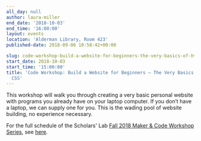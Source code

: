 ```yaml
---
all_day: null
author: laura-miller
end_date: '2018-10-03'
end_time: '16:00:00'
layout: events
location: 'Alderman Library, Room 423'
published-date: 2018-09-06 10:58:42+00:00

slug: code-workshop-build-a-website-for-beginners-the-very-basics-of-html-and-css
start_date: 2018-10-03
start_time: '15:00:00'
title: 'Code Workshop: Build a Website for Beginners – The Very Basics of HTML and
  CSS'
---
```


This workshop will walk you through creating a very basic personal website with programs you already have on your laptop computer. If you don’t have a laptop, we can supply one for you. This is the wading pool of website building, no experience necessary.

For the full schedule of the Scholars' Lab [Fall 2018 Maker & Code Workshop Series](http://scholarslab.org/makerspace/fall-2018-maker-code-workshop-series/), see [here](http://scholarslab.org/makerspace/fall-2018-maker-code-workshop-series/).
